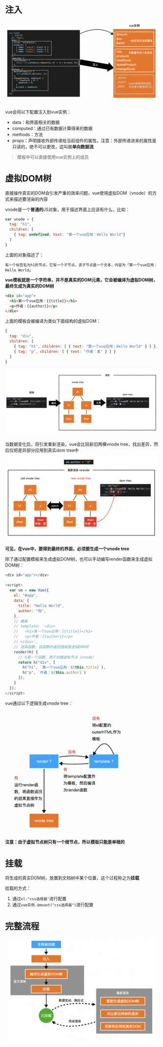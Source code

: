 # 注入

![](img/20201110163548.png)

vue会将以下配置注入到vue实例：

- data：和界面相关的数据
- computed：通过已有数据计算得来的数据
- methods：方法
- props：声明接收外部传递给当前组件的属性，注意：外部传递进来的属性是只读的，绝不可以更改，这叫做**单向数据流**

> 模板中可以直接使用vue实例上的成员

# 虚拟DOM树

直接操作真实的DOM会引发严重的效率问题，vue使用虚拟DOM（vnode）的方式来描述要渲染的内容

vnode是一个**普通的**JS对象，用于描述界面上应该有什么，比如：

```js
var vnode = {
  tag: "h1",
  children: [
    { tag: undefined, text: "第一个vue应用：Hello World"}
  ]
}
```

上面的对象描述了：

```
有一个标签名为h1的节点，它有一个子节点，该子节点是一个文本，内容为「第一个vue应用：Hello World」
```

**vue模板就是一个字符串，并不是真实的DOM元素，它会被编译为虚拟DOM树，最终生成为真实的DOM树**

```html
<div id="app">
  <h1>第一个vue应用：{{title}}</h1>
  <p>作者：{{author}}</p>
</div>
```

上面的模板会被编译为类似下面结构的虚拟DOM：

```js
{
  tag: "div",
  children: [
    { tag: "h1", children: [ { text: "第一个vue应用：Hello World" } ] },
    { tag: "p", children: [ { text: "作者：袁" } ] }
  ]
}
```

![](img/20201106144536.png)

当数据变化后，将引发重新渲染，vue会比较新旧两棵vnode tree，找出差异，然后仅把差异部分应用到真实dom tree中

![](img/20201106145409.png)

**可见，在vue中，要得到最终的界面，必须要生成一个vnode tree**

除了通过配置模板来生成虚拟DOM树，也可以手动编写render函数来生成虚拟DOM树：

```js
<div id="app"></div>

<script>
  var vm = new Vue({
    el: "#app",
    data: {
      title: "Hello World",
      author: "阳",
    },
    // 模板
    // template: `<div>
    //   <h1>第一个vue应用：{{title}}</h1>
    //   <p>作者：{{author}}</p>
    // </div>`,
    // 渲染函数，该函数的返回值就是虚拟DOM树
    render(h) {
      // h是一个函数，用于创建虚拟节点（vnode）
      return h("div", [
        h("h1", `第一个vue应用：${this.title}`),
        h("p", `作者：${this.author}`)
      ]);
    }
  });
</script>
```

vue通过以下逻辑生成vnode tree：

<img src="img/20201106152046.png" style="zoom:40%;" />

**注意：由于虚拟节点树只有一个根节点，所以模板只能是单根的**

# 挂载

将生成的真实DOM树，放置到文档树中某个位置，这个过程称之为**挂载**

挂载的方式：

1. 通过`el:"css选择器"`进行配置
2. 通过`vue实例.$mount("css选择器")`进行配置

# 完整流程

<img src="img/20200908051939.png" alt="" style="zoom:50%;" />


